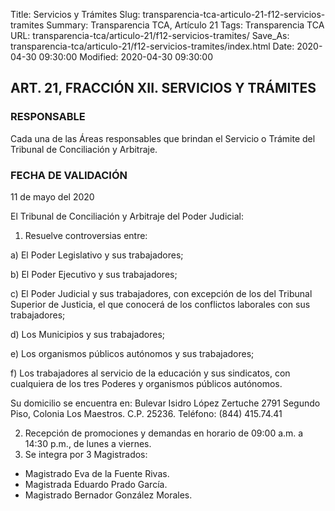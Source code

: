 Title: Servicios y Trámites
Slug: transparencia-tca-articulo-21-f12-servicios-tramites
Summary: Transparencia TCA, Artículo 21
Tags: Transparencia TCA
URL: transparencia-tca/articulo-21/f12-servicios-tramites/
Save_As: transparencia-tca/articulo-21/f12-servicios-tramites/index.html
Date: 2020-04-30 09:30:00
Modified: 2020-04-30 09:30:00


## ART. 21, FRACCIÓN XII. SERVICIOS Y TRÁMITES

### RESPONSABLE

Cada una de las Áreas responsables que brindan el Servicio o Trámite del Tribunal de Conciliación y Arbitraje.

### FECHA DE VALIDACIÓN

11 de mayo del 2020

El Tribunal de Conciliación y Arbitraje del Poder Judicial:

1. Resuelve controversias entre:

a) El Poder Legislativo y sus trabajadores;

b) El Poder Ejecutivo y sus trabajadores;

c) El Poder Judicial y sus trabajadores, con excepción de los del Tribunal Superior de Justicia, el que conocerá de los conflictos laborales con sus trabajadores;

d) Los Municipios y sus trabajadores;

e) Los organismos públicos autónomos y sus trabajadores;

f) Los trabajadores al servicio de la educación y sus sindicatos, con cualquiera de los tres Poderes y organismos públicos autónomos.

Su domicilio se encuentra en: Bulevar Isidro López Zertuche 2791 Segundo Piso, Colonia Los Maestros. C.P. 25236. Teléfono: (844) 415.74.41

2. Recepción de promociones y demandas en horario de 09:00 a.m. a 14:30 p.m., de lunes a viernes.
3. Se integra por 3 Magistrados:

* Magistrado Eva de la Fuente Rivas.
* Magistrada Eduardo Prado García.
* Magistrado Bernador González Morales.



